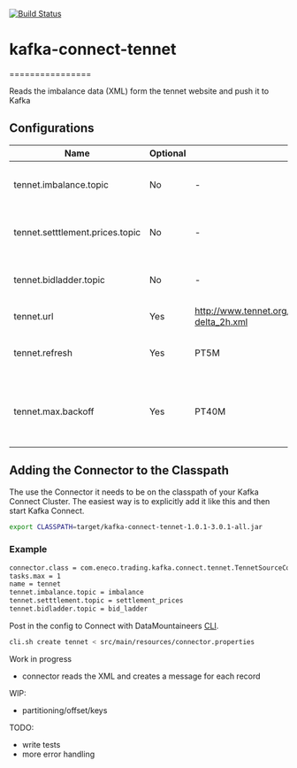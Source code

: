 [![Build Status](https://travis-ci.org/Eneco/kafka-connect-tennet.svg?branch=master)](https://travis-ci.org/Eneco/kafka-connect-tennet)

# kafka-connect-tennet
================

Reads the imbalance data (XML) form the tennet website and push it to Kafka

## Configurations

| Name                     | Optional | Default | Description                                  |
|--------------------------|----------|---------|----------------------------------------------|
| tennet.imbalance.topic   | No       | -       | The topic to write imbalance data to.        |
| tennet.setttlement.prices.topic | No       | -       | The topic to write settlement price data to. |
| tennet.bidladder.topic   | No       | -       | The topic to write bid ladder data to.       |
| tennet.url               | Yes      | http://www.tennet.org/xml/balancedeltaprices/balans-delta_2h.xml | Tennet endpoint.|
| tennet.refresh           | Yes      | PT5M    | The poll frequency in ISO8601 format.        |
| tennet.max.backoff       | Yes      | PT40M   | On failure, exponentially backoff to at most this ISO8601 duration. |


## Adding the Connector to the Classpath

The use the Connector it needs to be on the classpath of your Kafka Connect Cluster. The easiest way is to
explicitly add it like this and then start Kafka Connect.

```bash
export CLASSPATH=target/kafka-connect-tennet-1.0.1-3.0.1-all.jar
```


### Example

```bash
connector.class = com.eneco.trading.kafka.connect.tennet.TennetSourceConnector
tasks.max = 1
name = tennet
tennet.imbalance.topic = imbalance
tennet.setttlement.topic = settlement_prices
tennet.bidladder.topic = bid_ladder
```

Post in the config to Connect with DataMountaineers [CLI](https://github.com/datamountaineer/kafka-connect-tools).

```bash
cli.sh create tennet < src/main/resources/connector.properties
```

Work in progress

- connector reads the XML and creates a message for each record

WIP:
- partitioning/offset/keys

TODO:

- write tests
- more error handling
